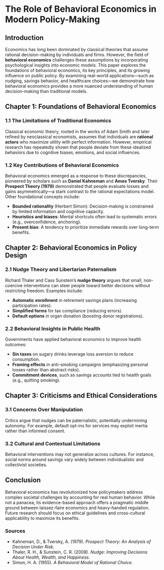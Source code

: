# The Role of Behavioral Economics in Modern Policy-Making  

## Introduction  

Economics has long been dominated by classical theories that assume rational decision-making by individuals and firms. However, the field of **behavioral economics** challenges these assumptions by incorporating psychological insights into economic models. This paper explores the foundations of behavioral economics, its key principles, and its growing influence on public policy. By examining real-world applications—such as nudging, savings behavior, and healthcare choices—we demonstrate how behavioral economics provides a more nuanced understanding of human decision-making than traditional models.  

## Chapter 1: Foundations of Behavioral Economics  

### 1.1 The Limitations of Traditional Economics  
Classical economic theory, rooted in the works of Adam Smith and later refined by neoclassical economists, assumes that individuals are **rational actors** who maximize utility with perfect information. However, empirical research has repeatedly shown that people deviate from these idealized behaviors due to cognitive biases, emotions, and social influences.  

### 1.2 Key Contributions of Behavioral Economics  
Behavioral economics emerged as a response to these discrepancies, pioneered by scholars such as **Daniel Kahneman** and **Amos Tversky**. Their **Prospect Theory (1979)** demonstrated that people evaluate losses and gains asymmetrically—a stark contrast to the rational expectations model. Other foundational concepts include:  
- **Bounded rationality** (Herbert Simon): Decision-making is constrained by limited information and cognitive capacity.  
- **Heuristics and biases**: Mental shortcuts often lead to systematic errors (e.g., overconfidence, anchoring).  
- **Present bias**: A tendency to prioritize immediate rewards over long-term benefits.  

## Chapter 2: Behavioral Economics in Policy Design  

### 2.1 Nudge Theory and Libertarian Paternalism  
Richard Thaler and Cass Sunstein’s **nudge theory** argues that small, non-coercive interventions can steer people toward better decisions without restricting freedom. Examples include:  
- **Automatic enrollment** in retirement savings plans (increasing participation rates).  
- **Simplified forms** for tax compliance (reducing errors).  
- **Default options** in organ donation (boosting donor registrations).  

### 2.2 Behavioral Insights in Public Health  
Governments have applied behavioral economics to improve health outcomes:  
- **Sin taxes** on sugary drinks leverage loss aversion to reduce consumption.  
- **Framing effects** in anti-smoking campaigns (emphasizing personal losses rather than abstract risks).  
- **Commitment devices**, such as savings accounts tied to health goals (e.g., quitting smoking).  

## Chapter 3: Criticisms and Ethical Considerations  

### 3.1 Concerns Over Manipulation  
Critics argue that nudges can be paternalistic, potentially undermining autonomy. For example, default opt-ins for services may exploit inertia rather than informed consent.  

### 3.2 Cultural and Contextual Limitations  
Behavioral interventions may not generalize across cultures. For instance, social norms around savings vary widely between individualistic and collectivist societies.  

## Conclusion  

Behavioral economics has revolutionized how policymakers address complex societal challenges by accounting for real human behavior. While not a panacea, its evidence-based approach offers a pragmatic middle ground between laissez-faire economics and heavy-handed regulation. Future research should focus on ethical guidelines and cross-cultural applicability to maximize its benefits.  

### Sources  
- Kahneman, D., & Tversky, A. (1979). *Prospect Theory: An Analysis of Decision Under Risk.*  
- Thaler, R. H., & Sunstein, C. R. (2008). *Nudge: Improving Decisions About Health, Wealth, and Happiness.*  
- Simon, H. A. (1955). *A Behavioral Model of Rational Choice.*